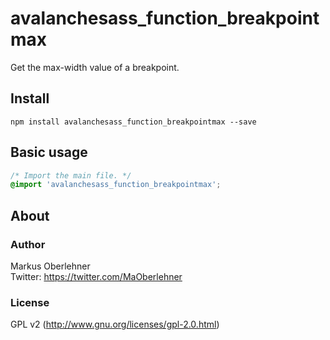 # avalanchesass_function_breakpointmax
Get the max-width value of a breakpoint.

## Install
```
npm install avalanchesass_function_breakpointmax --save
```

## Basic usage
```css
/* Import the main file. */
@import 'avalanchesass_function_breakpointmax';
```

## About
### Author
Markus Oberlehner  
Twitter: https://twitter.com/MaOberlehner

### License
GPL v2 (http://www.gnu.org/licenses/gpl-2.0.html)
